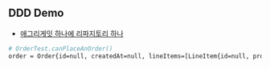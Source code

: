 ## DDD Demo

- [애그리게잇 하나에 리파지토리 하나](https://www.popit.kr/에그리게잇-하나에-리파지토리-하나/)

```bash
# OrderTest.canPlaceAnOrder()
order = Order{id=null, createdAt=null, lineItems=[LineItem{id=null, productId='P-0001', name='상품 A', price=1000, quantity=2}, LineItem{id=null, productId='P-0002', name='상품 B', price=2000, quantity=1}], payments=[CreditCardPayment{cardNumber='1234-123', id=null, method=CREDIT_CARD, amount=2000}, MobilePhonePayment{phoneNumber='010-0000-0000', id=null, method=MOBILE_PHONE, amount=2000}], shippingAddress=ShippingAddress{id=null, zipCode='12345', receipient='Some~~Body'}}
```